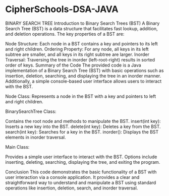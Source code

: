 # CipherSchools-DSA-JAVA
BINARY SEARCH TREE
Introduction to Binary Search Trees (BST)
A Binary Search Tree (BST) is a data structure that facilitates fast lookup, addition, and deletion operations. The key properties of a BST are:

Node Structure: Each node in a BST contains a key and pointers to its left and right children.
Ordering Property: For any node, all keys in its left subtree are smaller, and all keys in its right subtree are larger.
Inorder Traversal: Traversing the tree in inorder (left-root-right) results in sorted order of keys.
Summary of the Code
The provided code is a Java implementation of a Binary Search Tree (BST) with basic operations such as insertion, deletion, searching, and displaying the tree in an inorder manner. Additionally, a simple console-based user interface allows users to interact with the BST.


Node Class:
Represents a node in the BST with a key and pointers to left and right children.


BinarySearchTree Class:

Contains the root node and methods to manipulate the BST.
insert(int key): Inserts a new key into the BST.
delete(int key): Deletes a key from the BST.
search(int key): Searches for a key in the BST.
inorder(): Displays the BST elements in inorder traversal.


Main Class:

Provides a simple user interface to interact with the BST.
Options include inserting, deleting, searching, displaying the tree, and exiting the program.




Conclusion
This code demonstrates the basic functionality of a BST with user interaction via a console application. It provides a clear and straightforward way to understand and manipulate a BST using standard operations like insertion, deletion, search, and inorder traversal.
